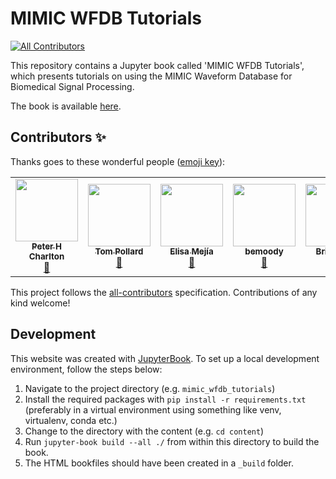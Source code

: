 # MIMIC WFDB Tutorials
<!-- ALL-CONTRIBUTORS-BADGE:START - Do not remove or modify this section -->
[![All Contributors](https://img.shields.io/badge/all_contributors-6-orange.svg?style=flat-square)](#contributors-)
<!-- ALL-CONTRIBUTORS-BADGE:END -->

This repository contains a Jupyter book called 'MIMIC WFDB Tutorials', which presents tutorials on using the MIMIC Waveform Database for Biomedical Signal Processing.

The book is available [here](https://wfdb.github.io/mimic_wfdb_tutorials/intro.html).

## Contributors ✨

Thanks goes to these wonderful people ([emoji key](https://allcontributors.org/docs/en/emoji-key)):

<!-- ALL-CONTRIBUTORS-LIST:START - Do not remove or modify this section -->
<!-- prettier-ignore-start -->
<!-- markdownlint-disable -->
<table>
  <tr>
    <td align="center"><a href="https://peterhcharlton.github.io/"><img src="https://avatars.githubusercontent.com/u/9865941?v=4?s=100" width="100px;" alt=""/><br /><sub><b>Peter H Charlton</b></sub></a><br /><a href="#design-peterhcharlton" title="Design">🎨</a></td>
    <td align="center"><a href="https://github.com/tompollard"><img src="https://avatars.githubusercontent.com/u/822601?v=4?s=100" width="100px;" alt=""/><br /><sub><b>Tom Pollard</b></sub></a><br /><a href="#design-tompollard" title="Design">🎨</a></td>
    <td align="center"><a href="https://github.com/elisamejia"><img src="https://avatars.githubusercontent.com/u/10887584?v=4?s=100" width="100px;" alt=""/><br /><sub><b>Elisa Mejía</b></sub></a><br /><a href="#design-elisamejia" title="Design">🎨</a></td>
    <td align="center"><a href="https://github.com/bemoody"><img src="https://avatars.githubusercontent.com/u/7748246?v=4?s=100" width="100px;" alt=""/><br /><sub><b>bemoody</b></sub></a><br /><a href="#design-bemoody" title="Design">🎨</a></td>
    <td align="center"><a href="https://github.com/briangow"><img src="https://avatars.githubusercontent.com/u/4754434?v=4?s=100" width="100px;" alt=""/><br /><sub><b>Brian Gow</b></sub></a><br /><a href="#design-briangow" title="Design">🎨</a></td>
    <td align="center"><a href="https://github.com/danamouk"><img src="https://avatars.githubusercontent.com/u/49573192?v=4?s=100" width="100px;" alt=""/><br /><sub><b>danamouk</b></sub></a><br /><a href="#design-danamouk" title="Design">🎨</a></td>
  </tr>
</table>

<!-- markdownlint-restore -->
<!-- prettier-ignore-end -->

<!-- ALL-CONTRIBUTORS-LIST:END -->

This project follows the [all-contributors](https://github.com/all-contributors/all-contributors) specification. Contributions of any kind welcome!

## Development

This website was created with [JupyterBook](https://jupyterbook.org/). To set up a local development environment, follow the steps below:

1. Navigate to the project directory (e.g. `mimic_wfdb_tutorials`)
2. Install the required packages with `pip install -r requirements.txt` (preferably in a virtual environment using something like venv, virtualenv, conda etc.)
3. Change to the directory with the content (e.g. `cd content`)
4. Run `jupyter-book build --all ./` from within this directory to build the book.
5. The HTML bookfiles should have been created in a `_build` folder.
